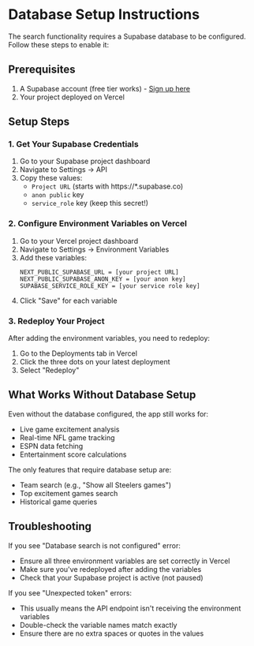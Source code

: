 # Database Setup Instructions

The search functionality requires a Supabase database to be configured. Follow these steps to enable it:

## Prerequisites

1. A Supabase account (free tier works) - [Sign up here](https://app.supabase.com)
2. Your project deployed on Vercel

## Setup Steps

### 1. Get Your Supabase Credentials

1. Go to your Supabase project dashboard
2. Navigate to Settings → API
3. Copy these values:
   - `Project URL` (starts with https://*.supabase.co)
   - `anon public` key
   - `service_role` key (keep this secret!)

### 2. Configure Environment Variables on Vercel

1. Go to your Vercel project dashboard
2. Navigate to Settings → Environment Variables
3. Add these variables:
   ```
   NEXT_PUBLIC_SUPABASE_URL = [your project URL]
   NEXT_PUBLIC_SUPABASE_ANON_KEY = [your anon key]
   SUPABASE_SERVICE_ROLE_KEY = [your service role key]
   ```
4. Click "Save" for each variable

### 3. Redeploy Your Project

After adding the environment variables, you need to redeploy:
1. Go to the Deployments tab in Vercel
2. Click the three dots on your latest deployment
3. Select "Redeploy"

## What Works Without Database Setup

Even without the database configured, the app still works for:
- Live game excitement analysis
- Real-time NFL game tracking
- ESPN data fetching
- Entertainment score calculations

The only features that require database setup are:
- Team search (e.g., "Show all Steelers games")
- Top excitement games search
- Historical game queries

## Troubleshooting

If you see "Database search is not configured" error:
- Ensure all three environment variables are set correctly in Vercel
- Make sure you've redeployed after adding the variables
- Check that your Supabase project is active (not paused)

If you see "Unexpected token" errors:
- This usually means the API endpoint isn't receiving the environment variables
- Double-check the variable names match exactly
- Ensure there are no extra spaces or quotes in the values